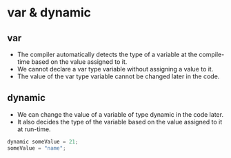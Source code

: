 # var & dynamic

## var
- The compiler automatically detects the type of a variable at the compile-time based on the value assigned to it. 
- We cannot declare a var type variable without assigning a value to it. 
- The value of the var type variable cannot be changed later in the code.

## dynamic
- We can change the value of a variable of type dynamic in the code later. 
- It also decides the type of the variable based on the value assigned to it at run-time.

```c#
dynamic someValue = 21;
someValue = "name";
```